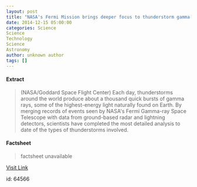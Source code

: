 ```yaml
---
layout: post
title: "NASA's Fermi Mission brings deeper focus to thunderstorm gamma-rays"
date: 2014-12-15 05:00:00
categories: Science
Science
Technology
Science
Astronomy
author: unknown author
tags: []
---
```



#### Extract
>(NASA/Goddard Space Flight Center) Each day, thunderstorms around the world produce about a thousand quick bursts of gamma rays, some of the highest-energy light naturally found on Earth. By merging records of events seen by NASA's Fermi Gamma-ray Space Telescope with data from ground-based radar and lightning detectors, scientists have completed the most detailed analysis to date of the types of thunderstorms involved.

#### Factsheet
>factsheet unavailable

[Visit Link](http://www.eurekalert.org/pub_releases/2014-12/nsfc-nfm121514.php)

id:   64566
